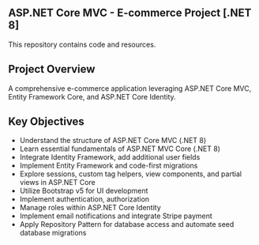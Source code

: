 ## ASP.NET Core MVC - E-commerce Project [.NET 8]

This repository contains code and resources.

## Project Overview
A comprehensive e-commerce application leveraging ASP.NET Core MVC, Entity Framework Core, and ASP.NET Core Identity.

## Key Objectives

- Understand the structure of ASP.NET Core MVC (.NET 8) 
- Learn essential fundamentals of ASP.NET MVC Core (.NET 8)
- Integrate Identity Framework, add additional user fields
- Implement Entity Framework and code-first migrations
- Explore sessions, custom tag helpers, view components, and partial views in ASP.NET Core
- Utilize Bootstrap v5 for UI development
- Implement authentication, authorization
- Manage roles within ASP.NET Core Identity
- Implement email notifications and integrate Stripe payment
- Apply Repository Pattern for database access and automate seed database migrations

